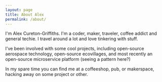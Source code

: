 ```yaml
---
layout: page
title: About Alex
permalink: /about/
---
```


I'm Alex Cureton-Griffiths. I'm a coder, maker, traveler, coffee addict and general techie. I travel around a lot and love tinkering with stuff.

I've been involved with some cool projects, including open-source aerospace technology, open-source ecovillages, and most recently an open-source microservice platform (seeing a pattern here?)

In my spare time you can find me at a coffeeshop, pub, or makerspace, hacking away on some project or other.